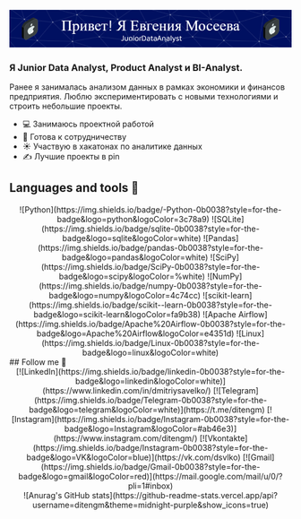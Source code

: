 ![Header](https://github.com/moseevaevgeniya/moseevaevgeniya/blob/d0c2f42bdba3dd75495a1b39e2c165861f4b12f0/github-header-image.png)

### Я Junior Data Analyst, Product Analyst и BI-Analyst.
Ранее я занималась анализом данных в рамках экономики и финансов предприятия. Люблю экспериментировать с новыми технологиями и строить небольшие проекты.
- 💻 Занимаюсь проектной работой
- 👯 Готова к сотрудничеству
- ☀️ Участвую в хакатонах по аналитике данных
- ✍️ Лучшие проекты в pin

## Languages and tools 🔧
<div align="center">
![Python](https://img.shields.io/badge/-Python-0b0038?style=for-the-badge&logo=python&logoColor=3c78a9)
![SQLite](https://img.shields.io/badge/sqlite-0b0038?style=for-the-badge&logo=sqlite&logoColor=white)
![Pandas](https://img.shields.io/badge/pandas-0b0038?style=for-the-badge&logo=pandas&logoColor=white)
![SciPy](https://img.shields.io/badge/SciPy-0b0038?style=for-the-badge&logo=scipy&logoColor=%white)
![NumPy](https://img.shields.io/badge/numpy-0b0038?style=for-the-badge&logo=numpy&logoColor=4c74cc)
![scikit-learn](https://img.shields.io/badge/scikit--learn-0b0038?style=for-the-badge&logo=scikit-learn&logoColor=fa9b38)
![Apache Airflow](https://img.shields.io/badge/Apache%20Airflow-0b0038?style=for-the-badge&logo=Apache%20Airflow&logoColor=e4351d)
![Linux](https://img.shields.io/badge/Linux-0b0038?style=for-the-badge&logo=linux&logoColor=white)
</div>
## Follow me 👀
<div align="center">
[![LinkedIn](https://img.shields.io/badge/linkedin-0b0038?style=for-the-badge&logo=linkedin&logoColor=white)](https://www.linkedin.com/in/dmitriysavelko/)
[![Telegram](https://img.shields.io/badge/Telegram-0b0038?style=for-the-badge&logo=telegram&logoColor=white)](https://t.me/ditengm)
[![Instagram](https://img.shields.io/badge/Instagram-0b0038?style=for-the-badge&logo=Instagram&logoColor=#ab46e3)](https://www.instagram.com/ditengm/)
[![Vkontakte](https://img.shields.io/badge/Instagram-0b0038?style=for-the-badge&logo=VK&logoColor=blue)](https://vk.com/dsvlko)
[![Gmail](https://img.shields.io/badge/Gmail-0b0038?style=for-the-badge&logo=gmail&logoColor=red)](https://mail.google.com/mail/u/0/?pli=1#inbox)
</div>
<div align="center">
![Anurag's GitHub stats](https://github-readme-stats.vercel.app/api?username=ditengm&theme=midnight-purple&show_icons=true)
</div>
